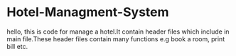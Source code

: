 # Hotel-Managment-System
hello, this is code for manage a hotel.It contain header files which include in main file.These header files contain many functions e.g book a room, print bill etc. 
